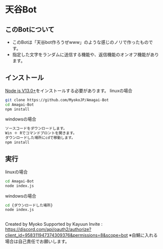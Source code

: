 # 天谷Bot
## このBotについて
- このBotは「天谷bot作ろうぜwww」のような感じのノリで作ったものです。
- 指定した文字をランダムに送信する機能や、返信機能のオンオフ機能があります。

## インストール
[Node js V13.0+](https://nodejs.org/)をインストールする必要があります。
linuxの場合
``````bash
git clone https://github.com/MyokoJP/Amagai-Bot
cd Amagai-Bot
npm install
``````
windowsの場合
``````bash
ソースコードをダウンロードします。
Win ＋ Rでコマンドプロントを開きます。
ダウンロードした場所にcdで移動します。
npm install
``````

## 実行
linuxの場合
``````bash
cd Amagai-Bot
node index.js
``````
windowsの場合
``````bash
cd {ダウンロードした場所}
node index.js
``````
##
Created by Myoko
Supported by Kayuun
Invite : https://discord.com/api/oauth2/authorize?client_id=958311947374309376&permissions=8&scope=bot
※自鯖に入れる場合は自己責任でお願いします。
